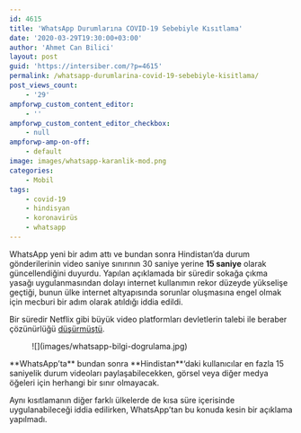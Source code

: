 ```yaml
---
id: 4615
title: 'WhatsApp Durumlarına COVID-19 Sebebiyle Kısıtlama'
date: '2020-03-29T19:30:00+03:00'
author: 'Ahmet Can Bilici'
layout: post
guid: 'https://intersiber.com/?p=4615'
permalink: /whatsapp-durumlarina-covid-19-sebebiyle-kisitlama/
post_views_count:
    - '29'
ampforwp_custom_content_editor:
    - ''
ampforwp_custom_content_editor_checkbox:
    - null
ampforwp-amp-on-off:
    - default
image: images/whatsapp-karanlik-mod.png
categories:
    - Mobil
tags:
    - covid-19
    - hindisyan
    - koronavirüs
    - whatsapp
---
```


WhatsApp yeni bir adım attı ve bundan sonra Hindistan’da durum gönderilerinin video saniye sınırının 30 saniye yerine **15 saniye** olarak güncellendiğini duyurdu. Yapılan açıklamada bir süredir sokağa çıkma yasağı uygulanmasından dolayı internet kullanımın rekor düzeyde yükselişe geçtiği, bunun ülke internet altyapısında sorunlar oluşmasına engel olmak için mecburi bir adım olarak atıldığı iddia edildi.

Bir süredir Netflix gibi büyük video platformları devletlerin talebi ile beraber çözünürlüğü [düşürmüştü](https://intersiber.com/netflix-koronavirus-sebebiyle-video-kalitesini-dusurebilir/).

<figure class="wp-block-image size-full">![](images/whatsapp-bilgi-dogrulama.jpg)</figure>**WhatsApp’ta** bundan sonra **Hindistan**‘daki kullanıcılar en fazla 15 saniyelik durum videoları paylaşabilecekken, görsel veya diğer medya öğeleri için herhangi bir sınır olmayacak.

Aynı kısıtlamanın diğer farklı ülkelerde de kısa süre içerisinde uygulanabileceği iddia edilirken, WhatsApp’tan bu konuda kesin bir açıklama yapılmadı.